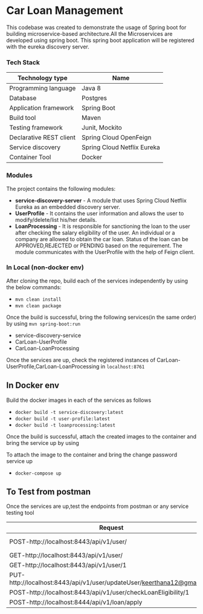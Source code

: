 # Car Loan Management 

This codebase was created to demonstrate the usage of Spring boot for building microservice-based architecture.All the Microservices are developed using spring boot. This spring boot application will be registered with the eureka discovery server.

### Tech Stack
    
| Technology type |  	Name 
| ------------- | ------------- 
| Programming language   | Java 8  
| Database               | Postgres   
| Application framework  | Spring Boot  
|  Build tool            |  Maven
| Testing framework      | Junit, Mockito
| Declarative REST client| Spring Cloud OpenFeign
| Service discovery      | Spring Cloud Netflix Eureka  
| Container Tool         | Docker   


### Modules
The project contains the following modules:
* **service-discovery-server** - A module that uses Spring Cloud Netflix Eureka as an embedded discovery server.
* **UserProfile** - It contains the user information and allows the user to modify/delete/list his/her details.
* **LoanProcessing** - It is responsible for sanctioning the loan to the user after checking the salary eligibility of the user. An individual or a company are allowed to obtain the car loan. Status of the loan can be APPROVED,REJECTED or PENDING based on the requirement. The module communicates with the UserProfile with the help of Feign client.  


### In Local  (non-docker env)

After cloning the repo,
build each of the services independently by using the below commands:
- `mvn clean install`
- `mvn clean package`

Once the build is successful, bring the following services(in the same order) by using `mvn spring-boot:run`

* service-discovery-service
* CarLoan-UserProfile 
* CarLoan-LoanProcessing 

Once the services are up, check the registered instances of CarLoan-UserProfile,CarLoan-LoanProcessing in  `localhost:8761` 


In Docker env
-

Build the docker images in each of the services as follows 
-  `docker build -t service-discovery:latest`
-  `docker build -t user-profile:latest`
-  `docker build -t loanprocessing:latest`

Once the build is successful, attach the created images to the container and bring the service up by using 

To attach the image to the container and bring the change password service up
- `docker-compose up`

To Test from postman
-

Once the services are up,test the endpoints from postman or any service testing tool

| Request |  	Payload 
| ------------- | ------------- 
| POST-http://localhost:8443/api/v1/user/                                | "{\"name\":\"keerthana\",\"salary\":\"50000\",\"email\":\"keerthana12@gmail.com\",\"contact\":9580387197}"
| GET-http://localhost:8443/api/v1/user/                                 |  NA
| GET-http://localhost:8443/api/v1/user/1                                |   
| PUT-http://localhost:8443/api/v1/user/updateUser/keerthana12@gmail.com | 
| POST-http://localhost:8443/api/v1/user/checkLoanEligibility/1          |   
| POST-http://localhost:8444/api/v1/loan/apply                           | "{\"userId\":1,\"amount\":500000}"   